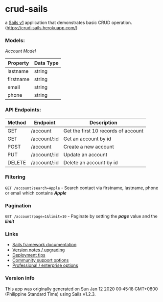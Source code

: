 # crud-sails

a [Sails v1](https://sailsjs.com) application that demonstrates basic CRUD operation. (https://crud-sails.herokuapp.com/)

### Models:
  _Account Model_  

| Property  | Data Type |
| ------------- | ------------- |
| lastname  | string  |
| firstname  | string  |
| email  | string  |
| phone  | string  |

### API Endpoints: 
|     Method     |           Endpoint            |       Description |
|----------------|-------------------------------|-------------------------------|
|GET             |/account         | Get the first 10 records of account |
|GET              |/account/:id           | Get an account by id |
|POST           |/account      | Create a new account |
|PUT            |/account/:id   | Update an account   |
|DELETE            |/account/:id   | Delete an account by id |

### Filtering
```GET /account?search=Apple``` - Search contact via firstname, lastname, phone or email which contains **_Apple_**

### Pagination
```GET /account?page=1&limit=10``` - Paginate by setting the **_page_** value and the **_limit_**

### Links

+ [Sails framework documentation](https://sailsjs.com/get-started)
+ [Version notes / upgrading](https://sailsjs.com/documentation/upgrading)
+ [Deployment tips](https://sailsjs.com/documentation/concepts/deployment)
+ [Community support options](https://sailsjs.com/support)
+ [Professional / enterprise options](https://sailsjs.com/enterprise)


### Version info

This app was originally generated on Sun Jan 12 2020 00:45:18 GMT+0800 (Philippine Standard Time) using Sails v1.2.3.

<!-- Internally, Sails used [`sails-generate@1.16.13`](https://github.com/balderdashy/sails-generate/tree/v1.16.13/lib/core-generators/new). -->



<!--
Note:  Generators are usually run using the globally-installed `sails` CLI (command-line interface).  This CLI version is _environment-specific_ rather than app-specific, thus over time, as a project's dependencies are upgraded or the project is worked on by different developers on different computers using different versions of Node.js, the Sails dependency in its package.json file may differ from the globally-installed Sails CLI release it was originally generated with.  (Be sure to always check out the relevant [upgrading guides](https://sailsjs.com/upgrading) before upgrading the version of Sails used by your app.  If you're stuck, [get help here](https://sailsjs.com/support).)
-->

